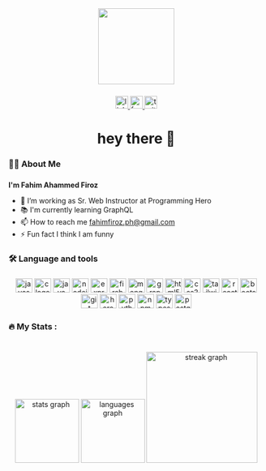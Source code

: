 <div align="center">
  <img height="150" src="https://camo.githubusercontent.com/62da68eb62b1e5f175f7d1f0191dd89a653d7908feb22d37d4a0ab07365d6791/68747470733a2f2f6d656469612e67697068792e636f6d2f6d656469612f4d3967624264396e6244724f5475314d71782f67697068792e676966"  />
</div>

###

<div align="center">
  <a href="https://www.linkedin.com/in/fahimahammedfiroz/" target="_blank">
    <img src="https://img.shields.io/static/v1?message=LinkedIn&logo=linkedin&label=&color=0077B5&logoColor=white&labelColor=&style=for-the-badge" height="25" alt="linkedin logo"  />
  </a>
  <a href="https://www.facebook.com/fahimfirozcse/" target="_blank">
    <img src="https://img.shields.io/static/v1?message=Facebook&logo=facebook&label=&color=1877F2&logoColor=white&labelColor=&style=for-the-badge" height="25" alt="facebook logo"  />
  </a>
  <a href="https://twitter.com/fahimahammedfi1" target="_blank">
    <img src="https://img.shields.io/static/v1?message=Twitter&logo=twitter&label=&color=1DA1F2&logoColor=white&labelColor=&style=for-the-badge" height="25" alt="twitter logo"  />
  </a>
</div>

###

<h1 align="center">hey there 👋</h1>

###

<h3 align="left">👩‍💻  About Me</h3>

###

**I'm Fahim Ahammed Firoz**
<br>
- 🔭 I’m working as Sr. Web Instructor at Programming Hero
- 📚 I'm currently learning GraphQL
- 📫 How to reach me fahimfiroz.ph@gmail.com
- ⚡ Fun fact I think I am funny

###

<h3 align="left">🛠 Language and tools</h3>

###

<div align="center">
  <img src="https://cdn.jsdelivr.net/gh/devicons/devicon/icons/javascript/javascript-original.svg" height="28" width="33" alt="javascript logo"  />
  <img src="https://cdn.jsdelivr.net/gh/devicons/devicon/icons/c/c-original.svg" height="28" width="33" alt="c logo"  />
  <img src="https://cdn.jsdelivr.net/gh/devicons/devicon/icons/java/java-original.svg" height="28" width="33" alt="java logo"  />
  <img src="https://cdn.jsdelivr.net/gh/devicons/devicon/icons/nodejs/nodejs-original.svg" height="28" width="33" alt="nodejs logo"  />
  <img src="https://cdn.jsdelivr.net/gh/devicons/devicon/icons/express/express-original.svg" height="28" width="33" alt="express logo"  />
  <img src="https://cdn.jsdelivr.net/gh/devicons/devicon/icons/firebase/firebase-plain.svg" height="28" width="33" alt="firebase logo"  />
  <img src="https://cdn.jsdelivr.net/gh/devicons/devicon/icons/mongodb/mongodb-original.svg" height="28" width="33" alt="mongodb logo"  />
  <img src="https://cdn.jsdelivr.net/gh/devicons/devicon/icons/graphql/graphql-plain.svg" height="28" width="33" alt="graphql logo"  />
  <img src="https://cdn.jsdelivr.net/gh/devicons/devicon/icons/html5/html5-original.svg" height="28" width="33" alt="html5 logo"  />
  <img src="https://cdn.jsdelivr.net/gh/devicons/devicon/icons/css3/css3-original.svg" height="28" width="33" alt="css3 logo"  />
  <img src="https://cdn.jsdelivr.net/gh/devicons/devicon/icons/tailwindcss/tailwindcss-original-wordmark.svg" height="28" width="33" alt="tailwindcss logo"  />
  <img src="https://cdn.jsdelivr.net/gh/devicons/devicon/icons/react/react-original.svg" height="28" width="33" alt="react logo"  />
  <img src="https://cdn.jsdelivr.net/gh/devicons/devicon/icons/bootstrap/bootstrap-original.svg" height="28" width="33" alt="bootstrap logo"  />
  <img src="https://cdn.jsdelivr.net/gh/devicons/devicon/icons/git/git-original.svg" height="28" width="33" alt="git logo"  />
  <img src="https://cdn.jsdelivr.net/gh/devicons/devicon/icons/heroku/heroku-original.svg" height="28" width="33" alt="heroku logo"  />
  <img src="https://cdn.jsdelivr.net/gh/devicons/devicon/icons/python/python-original.svg" height="28" width="33" alt="python logo"  />
  <img src="https://cdn.jsdelivr.net/gh/devicons/devicon/icons/npm/npm-original-wordmark.svg" height="28" width="33" alt="npm logo"  />
  <img src="https://cdn.jsdelivr.net/gh/devicons/devicon/icons/typescript/typescript-original.svg" height="28" width="33" alt="typescript logo"  />
  <img src="https://cdn.jsdelivr.net/gh/devicons/devicon/icons/postgresql/postgresql-original.svg" height="28" width="33" alt="postgresql logo"  />
          
</div>

###

<h3 align="left">🔥   My Stats :</h3>

###

<br clear="both">

<div align="center">
  <img src="https://github-readme-stats.vercel.app/api?username=fahimahammed&hide_title=false&hide_rank=false&show_icons=true&include_all_commits=true&count_private=true&disable_animations=false&theme=dark&locale=en&hide_border=false&order=1" height="126" alt="stats graph"  />
  <img src="https://github-readme-stats.vercel.app/api/top-langs?username=fahimahammed&locale=en&hide_title=false&layout=compact&card_width=320&langs_count=5&theme=dark&hide_border=false&order=2" height="126" alt="languages graph"  />
  <img src="https://streak-stats.demolab.com?user=fahimahammed&locale=en&mode=daily&theme=dark&hide_border=false&border_radius=5&order=3" height="219" alt="streak graph"  />
</div>

###
<!-- <h1 align="center">Hi 👋, I'm Fahim Ahammed Firoz</h1>
<h4 align="center">Web Developer | IT Enthusiast</h4>

- 🌱 I’m currently learning **GraphQL**

- 👨‍💻 All of my projects are available at [https://fahim-firoz.web.app/](https://fahim-firoz.web.app/)

- 📝 I regularly write articles on [https://fahimahammed-cse.medium.com/](https://fahimahammed-cse.medium.com/)

- 💬 Ask me about **JavaScript, Node.js, React.js, C/C++**

- 📫 How to reach me **fahim@programming-hero.com**

- ⚡ Fun fact **I think I am funny.**


<h3 align="center">Languages and Tools:</h3>
<p align="center"> <a href="https://getbootstrap.com" target="_blank"> <img src="https://raw.githubusercontent.com/devicons/devicon/master/icons/bootstrap/bootstrap-plain-wordmark.svg" alt="bootstrap" width="30" height="30"/> </a> <a href="https://www.cprogramming.com/" target="_blank"> <img src="https://raw.githubusercontent.com/devicons/devicon/master/icons/c/c-original.svg" alt="c" width="30" height="30"/> </a> <a href="https://www.w3schools.com/css/" target="_blank"> <img src="https://raw.githubusercontent.com/devicons/devicon/master/icons/css3/css3-original-wordmark.svg" alt="css3" width="30" height="30"/> </a> <a href="https://expressjs.com" target="_blank"> <img src="https://raw.githubusercontent.com/devicons/devicon/master/icons/express/express-original-wordmark.svg" alt="express" width="30" height="30"/> </a> <a href="https://firebase.google.com/" target="_blank"> <img src="https://www.vectorlogo.zone/logos/firebase/firebase-icon.svg" alt="firebase" width="30" height="30"/> </a> <a href="https://git-scm.com/" target="_blank"> <img src="https://www.vectorlogo.zone/logos/git-scm/git-scm-icon.svg" alt="git" width="30" height="30"/> </a> <a href="https://heroku.com" target="_blank"> <img src="https://www.vectorlogo.zone/logos/heroku/heroku-icon.svg" alt="heroku" width="30" height="30"/> </a> <a href="https://www.w3.org/html/" target="_blank"> <img src="https://raw.githubusercontent.com/devicons/devicon/master/icons/html5/html5-original-wordmark.svg" alt="html5" width="30" height="30"/> </a> <a href="https://developer.mozilla.org/en-US/docs/Web/JavaScript" target="_blank"> <img src="https://raw.githubusercontent.com/devicons/devicon/master/icons/javascript/javascript-original.svg" alt="javascript" width="30" height="30"/> </a> <a href="https://www.mongodb.com/" target="_blank"> <img src="https://raw.githubusercontent.com/devicons/devicon/master/icons/mongodb/mongodb-original-wordmark.svg" alt="mongodb" width="30" height="30"/> </a> <a href="https://nodejs.org" target="_blank"> <img src="https://raw.githubusercontent.com/devicons/devicon/master/icons/nodejs/nodejs-original-wordmark.svg" alt="nodejs" width="30" height="30"/> </a> <a href="https://www.python.org" target="_blank"> <img src="https://raw.githubusercontent.com/devicons/devicon/master/icons/python/python-original.svg" alt="python" width="30" height="30"/> </a> <a href="https://reactjs.org/" target="_blank"> <img src="https://raw.githubusercontent.com/devicons/devicon/master/icons/react/react-original-wordmark.svg" alt="react" width="30" height="30"/> </a> </p> 


<p><img width="350" height="200" align="left" src="https://github-readme-stats.vercel.app/api/top-langs?username=fahimahammed&show_icons=true&locale=en&layout=compact" alt="fahimahammed" /></p> 

<p>&nbsp;<img width="410" height="200" align="right" src="https://github-readme-stats.vercel.app/api?username=fahimahammed&show_icons=true&locale=en" alt="fahimahammed" /></p> 

<!-- [![trophy](https://github-profile-trophy.vercel.app/?username=fahimahammed)](https://github.com/ryo-ma/github-profile-trophy) -->

<!-- contribution graph.... -->

<!-- <p><img src="https://activity-graph.herokuapp.com/graph?username=fahimahammed" alt="fahimahammed" /><p/>


<!-- ![GitHub metrics](https://metrics.lecoq.io/fahimahammed)   -->

<!-- <p align="center"><img width="450" src="https://github-readme-streak-stats.herokuapp.com/?user=fahimahammed" alt="fahimahammed"/> </p>
<hr>
<h3 align="center">Connect with me</h3>
<p align="center">
<a href="https://twitter.com/fahimahammedfi1" target="blank"><img align="center" src="https://raw.githubusercontent.com/rahuldkjain/github-profile-readme-generator/master/src/images/icons/Social/twitter.svg" alt="fahimahammedfi1" height="25" width="30" /></a>
<a href="https://linkedin.com/in/fahimahammedfiroz" target="blank"><img align="center" src="https://raw.githubusercontent.com/rahuldkjain/github-profile-readme-generator/master/src/images/icons/Social/linked-in-alt.svg" alt="fahimahammedfiroz" height="25" width="30" /></a>
<a href="https://fb.com/fahimahammed.firoz.5" target="blank"><img align="center" src="https://raw.githubusercontent.com/rahuldkjain/github-profile-readme-generator/master/src/images/icons/Social/facebook.svg" alt="fahimahammed.firoz.5" height="25" width="30" /></a>
<a href="https://instagram.com/fahimahammed.cse" target="blank"><img align="center" src="https://raw.githubusercontent.com/rahuldkjain/github-profile-readme-generator/master/src/images/icons/Social/instagram.svg" alt="fahimahammed.cse" height="25" width="30" /></a>
</p> -->
<!-- <p align="center"><img src="https://gpvc.arturio.dev/fahimahammed" alt="fahimahammed"/> </p> --> 

